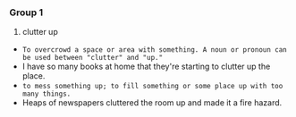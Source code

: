 ### Group 1

1. clutter up
- `To overcrowd a space or area with something. A noun or pronoun can be used between "clutter" and "up."`
- I have so many books at home that they're starting to clutter up the place.
- `to mess something up; to fill something or some place up with too many things. `
- Heaps of newspapers cluttered the room up and made it a fire hazard.
